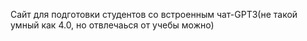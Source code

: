 Сайт для подготовки студентов со встроенным чат-GPT3(не такой умный как 4.0, но отвлечаься от учебы можно)
